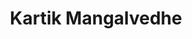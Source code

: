 ---
layout: about
inline: true
group: Delegates
group_rank: 4
group_order: 1



title: Kartik Mangalvedhe
description: EDI Liason
lastname: Mangalvedhe


teaser: >
    I’m a Ph.D. student in the Department of Mechanical Engineering working with Prof. Jeffrey Bergthorson. My work focuses on quantifying NOx in metal combustion using laser diagnostics. This will enable to identify the pollutant that could potentially limit the use of metals as alternative fuels for clean energy. In free time, I enjoy long bike rides on weekends. 

profile:
    name: Kartik Mangalvedhe
    position: EDI Liason    
    align: right
    image: kartik.png
    role: 
    email: kartik.mangalvedhe@mail.mcgill.ca
    github: 
    orcid: 
    address: >
        Department of Biomedical Engineering<br />
        Clark 122<br />
        3400 N Charles St<br />
        Baltimore , MD 21218
---